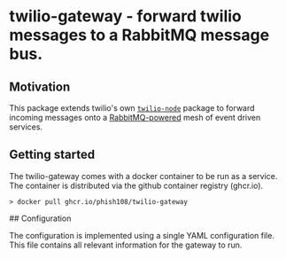 # twilio-gateway - forward twilio messages to a RabbitMQ message bus. 

## Motivation 

This package extends twilio's own [`twilio-node`](#) package to forward incoming messages onto a [RabbitMQ-powered](#) mesh of event driven services. 

## Getting started 

The twilio-gateway comes with a docker container to be run as a service. The container is distributed via the github container registry (ghcr.io). 

```
> docker pull ghcr.io/phish108/twilio-gateway
```

## Configuration 

The configuration is implemented using a single YAML configuration file. This file contains all relevant information for the gateway to run. 

